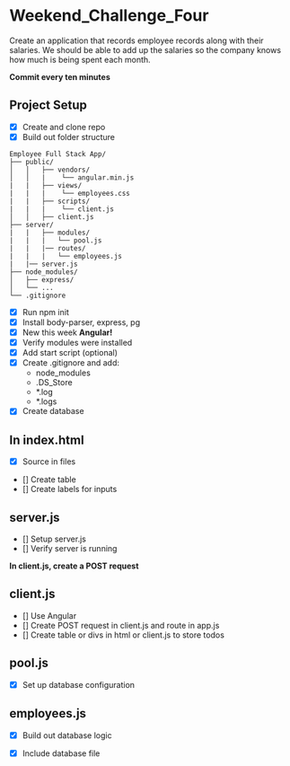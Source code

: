 # Weekend_Challenge_Four
Create an application that records employee records along with their salaries.
We should be able to add up the salaries so the company knows how much is being spent each month. 

**Commit every ten minutes**

## Project Setup
- [x] Create and clone repo
- [x] Build out folder structure
```
Employee Full Stack App/
├── public/
│   │   ├── vendors/
│   │   |    └── angular.min.js
|   |   ├── views/
|   |   |    └── employees.css
|   |   ├── scripts/
|   |   |    └── client.js
│   │   ├── client.js
├── server/
|   |   ├── modules/
|   |   |   └── pool.js
|   |   |── routes/
|   |   |   └── employees.js
|   |── server.js
├── node_modules/
│   ├── express/
│   └── ...
└── .gitignore
```
- [x] Run npm init
- [x] Install body-parser, express, pg
- [x] New this week **Angular!** 
- [x] Verify modules were installed
- [x] Add start script (optional)
- [x] Create .gitignore and add: 
  - node_modules
  - .DS_Store 
  - *.log
  - *.logs
- [x] Create database

## In index.html
- [x] Source in files 
- [] Create table
- [] Create labels for inputs



## server.js

- [] Setup server.js
- [] Verify server is running

**In client.js, create a POST request**


## client.js
- [] Use Angular
- [] Create POST request in client.js and route in app.js
- [] Create table or divs in html or client.js to store todos



## pool.js
- [x] Set up database configuration

## employees.js
- [x] Build out database logic

- [x] Include database file